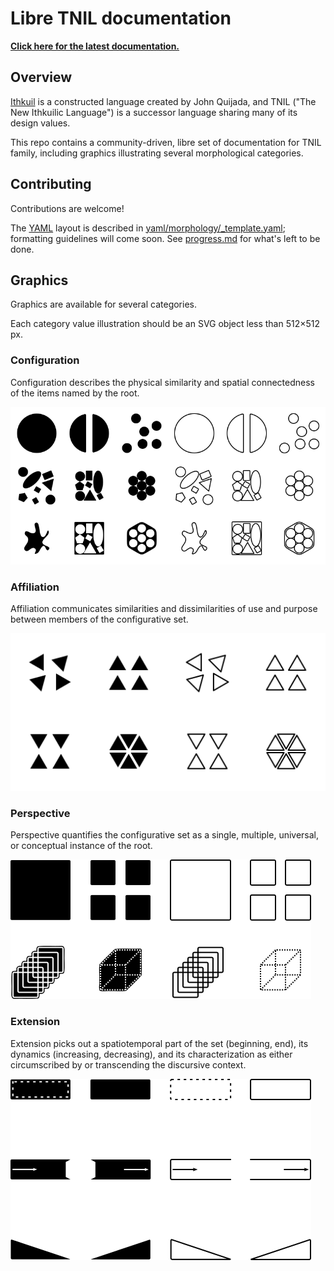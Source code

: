 # Libre TNIL documentation

**[Click here for the latest documentation.](https://hactarce.github.io/tnil-freedoc/)**

## Overview

[Ithkuil](http://ithkuil.net/) is a constructed language created by John
Quijada, and TNIL ("The New Ithkuilic Language") is a successor language
sharing many of its design values.

This repo contains a community-driven, libre set of documentation for TNIL
family, including graphics illustrating several morphological categories.

## Contributing

Contributions are welcome!

The [YAML](https://yaml.org/) layout is described in
[yaml/morphology/_template.yaml](yaml/morphology/_template.yaml); formatting
guidelines will come soon. See [progress.md](progress.md) for what's left to be
done.

## Graphics

Graphics are available for several categories.

Each category value illustration should be an SVG object less than 512×512 px.

### Configuration

Configuration describes the physical similarity and spatial
connectedness of the items named by the root.

![Configurations](output/preview-configurations.png)

### Affiliation

Affiliation communicates similarities and dissimilarities of use and purpose
between members of the configurative set.

![Affiliations](output/preview-affiliations.png)

### Perspective

Perspective quantifies the configurative set as a single, multiple, universal,
or conceptual instance of the root.

![Perspectives](output/preview-perspectives.png)

### Extension

Extension picks out a spatiotemporal part of the set (beginning, end), its
dynamics (increasing, decreasing), and its characterization as either
circumscribed by or transcending the discursive context.

![Extensions](output/preview-extensions.png)
